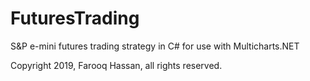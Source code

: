 # FuturesTrading

S&P e-mini futures trading strategy in C# for use with Multicharts.NET


Copyright 2019, Farooq Hassan, all rights reserved.
